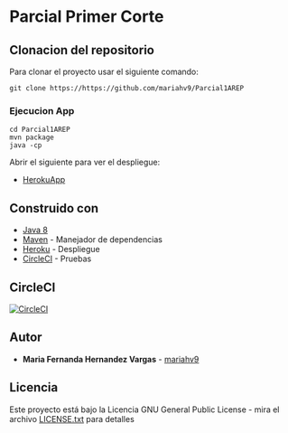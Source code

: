 # Parcial Primer Corte


## Clonacion del repositorio 

Para clonar el proyecto usar el siguiente comando:

```
git clone https://https://github.com/mariahv9/Parcial1AREP
```

### Ejecucion App

```
cd Parcial1AREP
mvn package 
java -cp
```

Abrir el siguiente para ver el despliegue:

* [HerokuApp]()

## Construido con 

* [Java 8](https://www.java.com/es/about/whatis_java.jsp)
* [Maven](https://maven.apache.org/) - Manejador de dependencias
* [Heroku](https://dashboard.heroku.com/) - Despliegue
* [CircleCI](https://circleci.com/) - Pruebas

## CircleCI

[![CircleCI](https://circleci.com/gh/mariahv9/Parcial1AREP.svg?style=svg&circle-token=fa8c51f3bedd926b133267148a5e3c22e1617f4a)]()


## Autor

* **Maria Fernanda Hernandez Vargas** - [mariahv9](https://github.com/mariahv9)


## Licencia

Este proyecto está bajo la Licencia GNU General Public License - mira el archivo [LICENSE.txt](LICENSE.txt) para detalles

